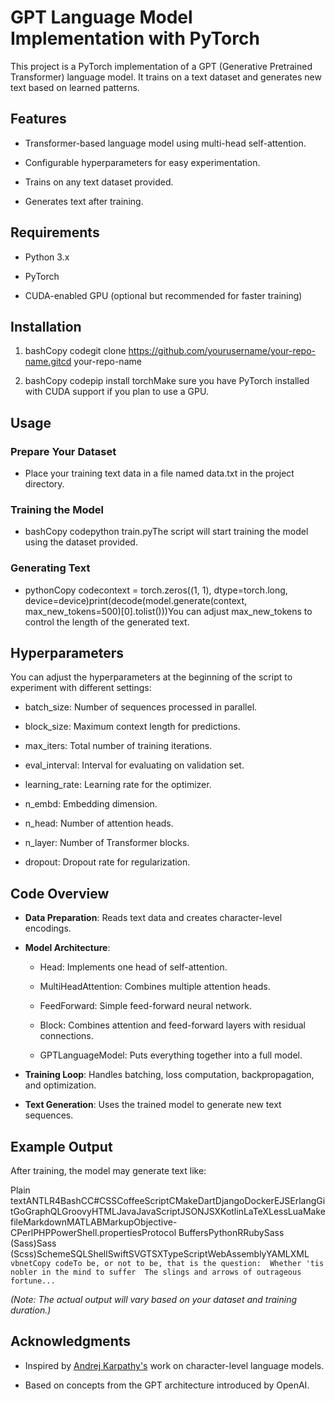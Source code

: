 GPT Language Model Implementation with PyTorch
==============================================

This project is a PyTorch implementation of a GPT (Generative Pretrained Transformer) language model. It trains on a text dataset and generates new text based on learned patterns.

Features
--------

*   Transformer-based language model using multi-head self-attention.
    
*   Configurable hyperparameters for easy experimentation.
    
*   Trains on any text dataset provided.
    
*   Generates text after training.
    

Requirements
------------

*   Python 3.x
    
*   PyTorch
    
*   CUDA-enabled GPU (optional but recommended for faster training)
    

Installation
------------

1.  bashCopy codegit clone https://github.com/yourusername/your-repo-name.gitcd your-repo-name
    
2.  bashCopy codepip install torchMake sure you have PyTorch installed with CUDA support if you plan to use a GPU.
    

Usage
-----

### Prepare Your Dataset

*   Place your training text data in a file named data.txt in the project directory.
    

### Training the Model

*   bashCopy codepython train.pyThe script will start training the model using the dataset provided.
    

### Generating Text

*   pythonCopy codecontext = torch.zeros((1, 1), dtype=torch.long, device=device)print(decode(model.generate(context, max\_new\_tokens=500)\[0\].tolist()))You can adjust max\_new\_tokens to control the length of the generated text.
    

Hyperparameters
---------------

You can adjust the hyperparameters at the beginning of the script to experiment with different settings:

*   batch\_size: Number of sequences processed in parallel.
    
*   block\_size: Maximum context length for predictions.
    
*   max\_iters: Total number of training iterations.
    
*   eval\_interval: Interval for evaluating on validation set.
    
*   learning\_rate: Learning rate for the optimizer.
    
*   n\_embd: Embedding dimension.
    
*   n\_head: Number of attention heads.
    
*   n\_layer: Number of Transformer blocks.
    
*   dropout: Dropout rate for regularization.
    

Code Overview
-------------

*   **Data Preparation**: Reads text data and creates character-level encodings.
    
*   **Model Architecture**:
    
    *   Head: Implements one head of self-attention.
        
    *   MultiHeadAttention: Combines multiple attention heads.
        
    *   FeedForward: Simple feed-forward neural network.
        
    *   Block: Combines attention and feed-forward layers with residual connections.
        
    *   GPTLanguageModel: Puts everything together into a full model.
        
*   **Training Loop**: Handles batching, loss computation, backpropagation, and optimization.
    
*   **Text Generation**: Uses the trained model to generate new text sequences.
    

Example Output
--------------

After training, the model may generate text like:

Plain textANTLR4BashCC#CSSCoffeeScriptCMakeDartDjangoDockerEJSErlangGitGoGraphQLGroovyHTMLJavaJavaScriptJSONJSXKotlinLaTeXLessLuaMakefileMarkdownMATLABMarkupObjective-CPerlPHPPowerShell.propertiesProtocol BuffersPythonRRubySass (Sass)Sass (Scss)SchemeSQLShellSwiftSVGTSXTypeScriptWebAssemblyYAMLXML`   vbnetCopy codeTo be, or not to be, that is the question:  Whether 'tis nobler in the mind to suffer  The slings and arrows of outrageous fortune...   `

_(Note: The actual output will vary based on your dataset and training duration.)_

Acknowledgments
---------------

*   Inspired by [Andrej Karpathy's](https://github.com/karpathy) work on character-level language models.
    
*   Based on concepts from the GPT architecture introduced by OpenAI.
